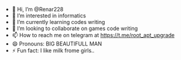 - 👋 Hi, I’m @Renar228
- 👀 I’m interested in informatics
- 🌱 I’m currently learning codes writing
- 💞️ I’m looking to collaborate on games code writing
- 📫 How to reach me on telegram at https://t.me/root_apt_upgrade
- 😄 Pronouns: BIG BEAUTIFULL MAN 
- ⚡ Fun fact: I like milk frome girls..

<!---
Renar228/Renar228 is a ✨ special ✨ repository because its `README.md` (this file) appears on your GitHub profile.
You can click the Preview link to take a look at your changes.
--->

